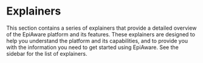# Explainers

This section contains a series of explainers that provide a detailed overview of the EpiAware platform and its features. These explainers are designed to help you understand the platform and its capabilities, and to provide you with the information you need to get started using EpiAware. See the sidebar for the list of explainers.
